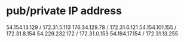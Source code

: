 # pub/private IP address

54.154.13.129 / 172.31.5.113
176.34.129.78 / 172.31.6.121
54.154.101.155 / 172.31.8.154
54.229.232.172 / 172.31.0.153
54.194.17.154 / 172.31.13.255

